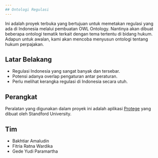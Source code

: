```yaml
---
## Ontologi Regulasi
---
```


Ini adalah proyek terbuka yang bertujuan untuk memetakan regulasi yang ada di Indonesia melalui pembuatan OWL Ontology. Nantinya akan dibuat beberapa ontologi tematik terkait dengan tema tertentu di bidang hukum. Adapun untuk awalan, kami akan mencoba menyusun ontologi tentang hukum perpajakan.

## Latar Belakang

- Regulasi Indonesia yang sangat banyak dan tersebar.
- Potensi adanya overlap pengaturan antar peraturan.
- Perlu melihat kerangka regulasi di Indonesia secara utuh.

## Perangkat

Peralatan yang digunakan dalam proyek ini adalah aplikasi [Protege](https://protege.stanford.edu/) yang dibuat oleh Standford University.

## Tim

- Bakhtiar Amaludin
- Fitria Ratna Wardika
- Gede Yudi Paramartha